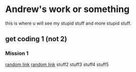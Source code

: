 # Andrew's work or something

this is where u will see my stupid stuff and more stupid stuff.

## get coding 1 (not 2)

### Mission 1

[random link](mission1.html)
[random link](mission1.html)
stuff2
stuff3
stuff4
stuff5

